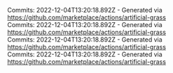 Commits: 2022-12-04T13:20:18.892Z - Generated via https://github.com/marketplace/actions/artificial-grass
<br>
Commits: 2022-12-04T13:20:18.892Z - Generated via https://github.com/marketplace/actions/artificial-grass
<br>
Commits: 2022-12-04T13:20:18.892Z - Generated via https://github.com/marketplace/actions/artificial-grass
<br>
Commits: 2022-12-04T13:20:18.892Z - Generated via https://github.com/marketplace/actions/artificial-grass
<br>
